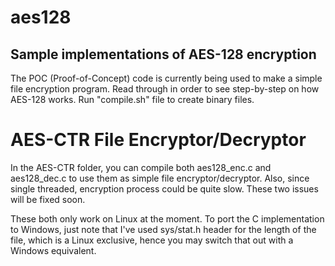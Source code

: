 # aes128
## Sample implementations of AES-128 encryption

The POC (Proof-of-Concept) code is currently being used to make a simple file encryption program. Read through in order to see step-by-step on how AES-128 works. Run "compile.sh" file to create binary files.


# AES-CTR File Encryptor/Decryptor
In the AES-CTR folder, you can compile both aes128_enc.c and aes128_dec.c to use them as simple file encryptor/decryptor. Also, since single threaded, encryption process could be quite slow. These two issues will be fixed soon.

These both only work on Linux at the moment. To port the C implementation to Windows, just note that I've used sys/stat.h header for the length of the file, which is a Linux exclusive, hence you may switch that out with a Windows equivalent.
